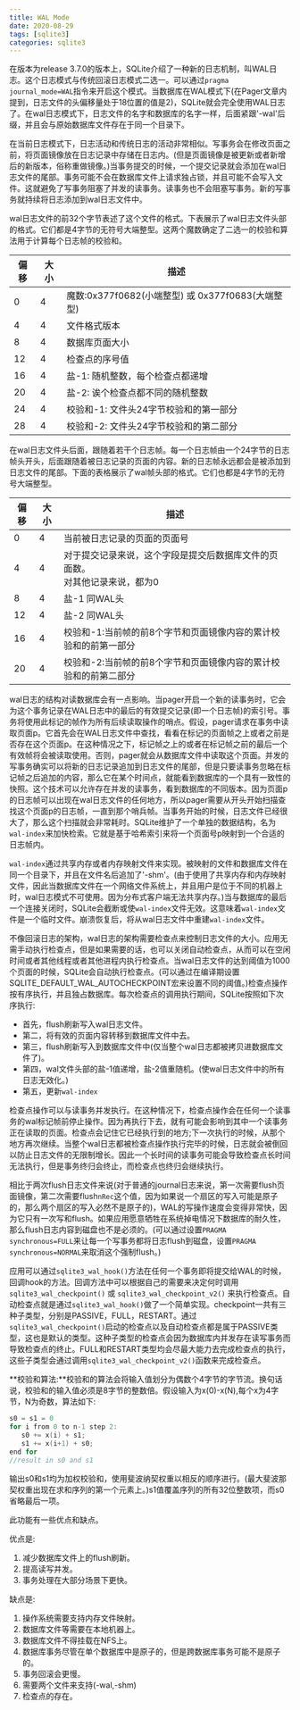 ```yaml
---
title: WAL Mode
date: 2020-08-29
tags: [sqlite3]
categories: sqlite3
---
```


在版本为release 3.7.0的版本上，SQLite介绍了一种新的日志机制，叫WAL日志。这个日志模式与传统回滚日志模式二选一。可以通过`pragma journal_mode=WAL`指令来开启这个模式。当数据库在WAL模式下(在Pager文章内提到，日志文件的头偏移量处于18位置的值是2)，SQLite就会完全使用WAL日志了。在wal日志模式下，日志文件的名字和数据库的名字一样，后面紧跟'-wal'后缀，并且会与原始数据库文件存在于同一个目录下。

在当前日志模式下，日志活动和传统日志的活动非常相似。写事务会在修改页面之前，将页面镜像放在日志记录中存储在日志内。(但是页面镜像是被更新或者新增后的新版本，俗称重做镜像。)当事务提交的时候，一个提交记录就会添加在wal日志文件的尾部。事务可能不会在数据库文件上请求独占锁，并且可能不会写入文件。这就避免了写事务阻塞了并发的读事务。读事务也不会阻塞写事务。新的写事务就持续将日志添加到wal日志文件中。

wal日志文件的前32个字节表述了这个文件的格式。下表展示了wal日志文件头部的格式。它们都是4字节的无符号大端整型。这两个魔数确定了二选一的校验和算法用于计算每个日志帧的校验和。

| 偏移 | 大小 | 描述 |
| ---- | ---- | ---- |
| 0 | 4 | 魔数:0x377f0682(小端整型) 或 0x377f0683(大端整型) |
| 4 | 4 | 文件格式版本 |
| 8 | 4 | 数据库页面大小 |
| 12 | 4 | 检查点的序号值 |
| 16 | 4 | 盐-1: 随机整数，每个检查点都递增 |
| 20 | 4 | 盐-2: 诶个检查点都不同的随机整数 |
| 24 | 4 | 校验和-1: 文件头24字节校验和的第一部分 |
| 28 | 4 | 校验和-2: 文件头24字节校验和的第二部分 |

在wal日志文件头后面，跟随着若干个日志帧。每一个日志帧由一个24字节的日志帧头开头，后面跟随着被日志记录的页面的内容。新的日志帧永远都会是被添加到日志文件的尾部。下面的表格展示了wal帧头部的格式。它们也都是4字节的无符号大端整型。

| 偏移 | 大小 | 描述 |
| ---- | ---- | ---- |
| 0 | 4 | 当前被日志记录的页面的页面号 |
| 4 | 4 | 对于提交记录来说，这个字段是提交后数据库文件的页面数。<br/>对其他记录来说，都为0 |
| 8 | 4 | 盐-1 同WAL头 |
| 12 | 4 | 盐-2 同WAL头 |
| 16 | 4 | 校验和-1:当前帧的前8个字节和页面镜像内容的累计校验和的前第一部分 |
| 20 | 4 | 校验和-2:当前帧的前8个字节和页面镜像内容的累计校验和的前第二部分 |

wal日志的结构对读数据库会有一点影响。当pager开启一个新的读事务时，它会为这个事务记录在WAL日志中的最后的有效提交记录(即一个日志帧)的索引号。事务将使用此标记的帧作为所有后续读取操作的哨点。假设，pager请求在事务中读取页面p。它首先会在WAL日志文件中查找，看看在标记的页面帧之上或者之前是否存在这个页面p。在这种情况之下，标记帧之上的或者在标记帧之前的最后一个有效帧将会被读取使用。否则，pager就会从数据库文件中读取这个页面。并发的写事务确实可以将新的日志记录追加到日志文件的尾部，但是只要读事务忽略在标记帧之后追加的内容，那么它在某个时间点，就能看到数据库的一个具有一致性的快照。这个技术可以允许存在并发的读事务，看到数据库的不同版本。因为页面p的日志帧可以出现在wal日志文件的任何地方，所以pager需要从开头开始扫描查找这个页面p的日志帧，一直到那个哨兵帧。当事务开始的时候，日志文件已经很大了，那么这个扫描就会非常耗时。SQLite维护了一个单独的数据结构，名为`wal-index`来加快检索。它就是基于哈希索引来将一个页面号p映射到一个合适的日志帧内。

`wal-index`通过共享内存或者内存映射文件来实现。被映射的文件和数据库文件在同一个目录下，并且在文件名后追加了'-shm'。(由于使用了共享内存和内存映射文件，因此当数据库文件在一个网络文件系统上，并且用户是位于不同的机器上时，wal日志模式不可使用。因为分布式客户端无法共享内存。)当与数据库的最后一个连接关闭时，SQLite会截断或使`wal-index`文件无效。这意味着`wal-index`文件是一个临时文件。崩溃恢复后，将从wal日志文件中重建`wal-index`文件。

不像回滚日志的架构，wal日志的架构需要检查点来控制日志文件的大小。应用无需手动执行检查点，但是如果需要的话，也可以关闭自动检查点，从而可以在空闲时间或者其他线程或者其他进程内执行检查点。当wal日志文件的达到阈值为1000个页面的时候，SQLite会自动执行检查点。(可以通过在编译期设置SQLITE_DEFAULT_WAL_AUTOCHECKPOINT宏来设置不同的阈值。)检查点操作按有序执行，并且独占数据库。每次检查点的调用执行期间，SQLite按照如下次序执行:

* 首先，flush刷新写入wal日志文件。
* 第二，将有效的页面内容转移到数据库文件中去。
* 第三，flush刷新写入到数据库文件中(仅当整个wal日志都被拷贝进数据库文件了)。
* 第四，wal文件头部的盐-1值递增，盐-2值重随机。(使wal日志文件中的所有日志无效化。)
* 第五，更新`wal-index`

检查点操作可以与读事务并发执行。在这种情况下，检查点操作会在任何一个读事务的wal标记帧前停止操作。因为再执行下去，就有可能会影响到其中一个读事务正在读取的页面。检查点会记住它已经执行到的地方;下一次执行的时候，从那个地方再次继续。当整个wal日志都被检查点操作执行完毕的时候，日志就会被倒回以防止日志文件的无限制增长。因此一个长时间的读事务可能会导致检查点长时间无法执行，但是事务终归会终止，而检查点也终归会继续执行。

相比于两次flush日志文件来说(对于普通的journal日志来说，第一次需要flush页面镜像，第二次需要flush`nRec`这个值，因为如果说一个扇区的写入可能是原子的，那么两个扇区的写入必然不是原子的)，WAL的写操作速度会变得非常快，因为它只有一次写和flush。如果应用愿意牺牲在系统掉电情况下数据库的耐久性，那么flush日志内容到磁盘也不是必须的。(可以通过设置`PRAGMA synchronous=FULL`来让每一个写事务都将日志flush到磁盘，设置`PRAGMA synchronous=NORMAL`来取消这个强制flush。)

应用可以通过`sqlite3_wal_hook()`方法在任何一个事务即将提交给WAL的时候，回调hook的方法。回调方法中可以根据自己的需要来决定何时调用`sqlite3_wal_checkpoint()` 或 `sqlite3_wal_checkpoint_v2()` 来执行检查点。自动检查点就是通过`sqlite3_wal_hook()`做了一个简单实现。checkpoint一共有三种子类型，分别是PASSIVE，FULL，RESTART。通过`sqlite3_wal_checkpoint()`启动的检查点以及自动检查点都是属于PASSIVE类型，这也是默认的类型。这种子类型的检查点会因为数据库内并发存在读写事务而导致检查点的终止。FULL和RESTART类型均会尽最大能力去完成检查点的执行，这些子类型会通过调用`sqlite3_wal_checkpoint_v2()`函数来完成检查点。

**校验和算法:**校验和的算法会将输入值划分为偶数个4字节的字节流。换句话说，校验和的输入值必须是8字节的整数倍。假设输入为x(0)-x(N),每个x为4字节，N为奇数，算法如下:

```c
s0 = s1 = 0
for i from 0 to n-1 step 2:
   s0 += x(i) + s1;
   s1 += x(i+1) + s0;
end for
//result in s0 and s1
```

输出s0和s1均为加权校验和，使用斐波纳契权重以相反的顺序进行。(最大斐波那契权重出现在求和序列的第一个元素上。)s1值覆盖序列的所有32位整数项，而s0省略最后一项。

此功能有一些优点和缺点。

优点是:
1. 减少数据库文件上的flush刷新。
2. 提高读写并发。
3. 事务处理在大部分场景下更快。

缺点是:
1. 操作系统需要支持内存文件映射。
2. 数据库文件等需要在本地机器上。
3. 数据库文件不得挂载在NFS上。
4. 数据库事务尽管在单个数据库中是原子的，但是跨数据库事务可能不是原子的。
5. 事务回滚会更慢。
6. 需要两个文件来支持(-wal,-shm)
7. 检查点的存在。